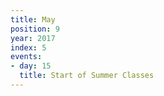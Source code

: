 ```yaml
---
title: May
position: 9
year: 2017
index: 5
events:
- day: 15
  title: Start of Summer Classes
---
```


